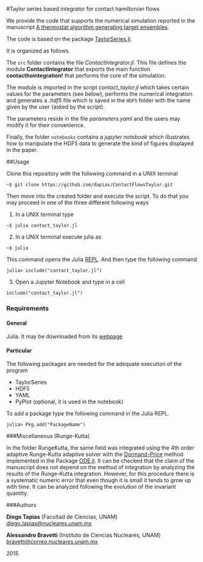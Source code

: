 #Taylor series based integrator for contact hamiltonian flows

We provide the code that supports the numerical simulation reported in the manuscript [A thermostat algorithm generating target ensembles](http://arxiv.org/abs/1510.03942).

The code is based on the package  [TaylorSeries.jl](https://github.com/JuliaDiff/TaylorSeries.jl).

It is organized as follows.

The ``src`` folder contains the file  *ContactIntegrator.jl*. This file defines the module **ContactIntegrator** that exports the main function **contacthointegration!** that performs the core of the simulation.

The module is imported in the script *contact_taylor.jl* which takes certain values for the parameters (see below), performs the numerical integration and generates a *.hdf5* file which is saved in the ``HDF5`` folder with the name given by the user (asked by the script).

The parameters reside in the file *parameters.yaml* and the users may modify it for their convenience.

Finally, the folder ``notebooks`` contains a *jupyter notebook* which illustrates how to manipulate the HDF5 data to generate the kind of figures displayed in the paper.

##Usage

Clone this repository with the following command in a UNIX terminal
```
~$ git clone https://github.com/dapias/ContactFlowsTaylor.git
```

Then move into the created folder and execute the script.  To do that you may proceed in one of the three different following ways

1. In a UNIX terminal type

 ```
 ~$ julia contact_taylor.jl
 ```
2. In a UNIX terminal execute julia as
 ```
 ~$ julia
 ```
This command opens the Julia [REPL](https://en.wikibooks.org/wiki/Introducing_Julia/The_REPL). And then type the following command
 ```
 julia> include("contact_taylor.jl")
 ```

3. Open a Jupyter Notebook and type in a cell
 ```
 include("contact_taylor.jl")
 ```

### Requirements

#### General
Julia. It may be downloaded from its [webpage](http://julialang.org/downloads/)

#### Particular
The following packages are needed for the adequate execution of the program

- TaylorSeries
- HDF5
- YAML
- PyPlot (optional, it is used in the notebook)

To add a package type the following command in the Julia REPL.
```
julia> Pkg.add("PackageName")
```
###Miscellaneous (Runge-Kutta)

In the folder RungeKutta, the same field was integrated using the  4th order adaptive Runge-Kutta adaptive solver with the [Dormand-Price](https://en.wikipedia.org/wiki/Dormand%E2%80%93Prince_method) method implemented in the Package [ODE.jl](https://github.com/JuliaLang/ODE.jl). It can be checked that the claim of the manuscript does not depend on the method of integration by analyzing the results of the Runge-Kutta integration. However, for this procedure there is a systematic numeric error that even though it is small it tends to grow up with time. It can be analyzed following the evolution of the invariant quantity. 

###Authors

**Diego Tapias** (Facultad de Ciencias, UNAM) diego.tapias@nucleares.unam.mx 

**Alessandro Bravetti** (Instituto de Ciencias Nucleares, UNAM) bravetti@correo.nucleares.unam.mx

*2015.*







